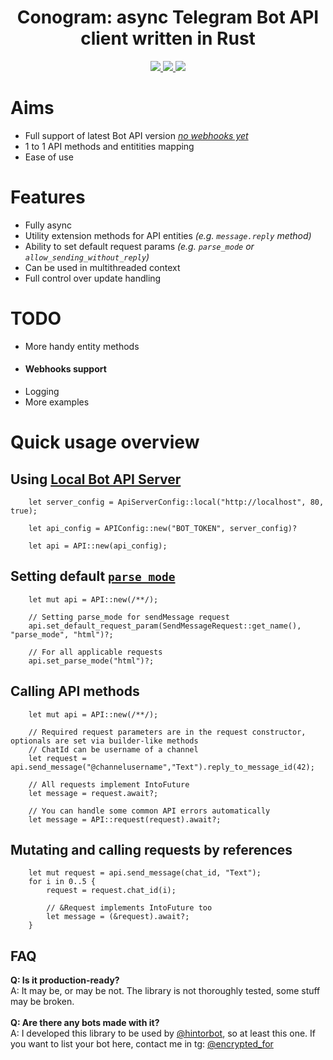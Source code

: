 
<div align="center">
    <h1><b>Conogram: async Telegram Bot API client written in Rust</b></h1>
    <a href="https://github.com/ENCRYPTEDFOREVER/conogram/actions">
        <img src="https://github.com/ENCRYPTEDFOREVER/conogram/workflows/Build/badge.svg">
    </a>
    <a href="https://core.telegram.org/bots/api#april-21-2023">
        <img src="https://img.shields.io/badge/Bot%20API%20version-6.7-brightgreen">
    </a>
    <a href="https://crates.io/crates/conogram">
    <img src="https://img.shields.io/crates/v/conogram.svg">
  </a>
</div>

# Aims
 - Full support of latest Bot API version _[no webhooks yet](#webhooks-support)_
 - 1 to 1 API methods and entitities mapping
 - Ease of use
 

# Features
- Fully async
- Utility extension methods for API entities _(e.g. ``message.reply`` method)_
- Ability to set default request params _(e.g. ``parse_mode`` or ``allow_sending_without_reply``)_
- Can be used in multithreaded context
- Full control over update handling

# TODO
- More handy entity methods
- #### Webhooks support
- Logging
- More examples


# Quick usage overview

## Using [Local Bot API Server](https://core.telegram.org/bots/api#using-a-local-bot-api-server)

```rust, no_run
    let server_config = ApiServerConfig::local("http://localhost", 80, true);

    let api_config = APIConfig::new("BOT_TOKEN", server_config)?

    let api = API::new(api_config);
```

## Setting default [`parse_mode`](https://core.telegram.org/bots/api#formatting-options)
```rust, no_run
    let mut api = API::new(/**/);

    // Setting parse_mode for sendMessage request
    api.set_default_request_param(SendMessageRequest::get_name(), "parse_mode", "html")?;

    // For all applicable requests
    api.set_parse_mode("html")?;
```

## Calling API methods
```rust, no_run
    let mut api = API::new(/**/);

    // Required request parameters are in the request constructor, optionals are set via builder-like methods
    // ChatId can be username of a channel
    let request = api.send_message("@channelusername","Text").reply_to_message_id(42);

    // All requests implement IntoFuture
    let message = request.await?;

    // You can handle some common API errors automatically
    let message = API::request(request).await?;
```

## Mutating and calling requests by references
```rust, no_run    
    let mut request = api.send_message(chat_id, "Text");
    for i in 0..5 {
        request = request.chat_id(i);

        // &Request implements IntoFuture too
        let message = (&request).await?;
    }
```

## FAQ
**Q: Is it production-ready?**<br>
A: It may be, or may be not. The library is not thoroughly tested, some stuff may be broken.<br><br>
**Q: Are there any bots made with it?**<br>
A: I developed this library to be used by [@hintorbot](https://t.me/hintorbot), so at least this one. If you want to list your bot here, contact me in tg: [@encrypted_for](https://t.me/encrypted_for)
